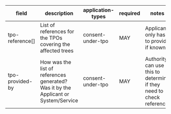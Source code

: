 | field | description | application-types | required | notes |
| --- | --- | --- | --- | --- |
| tpo-reference[] | List of references for the TPOs covering the affected trees | consent-under-tpo | MAY | Applicant only has to provide if known |
| tpo-provided-by | How was the list of references generated? Was it by the Applicant or System/Service | consent-under-tpo | MAY | Authority can use this to determine if they need to check reference |
